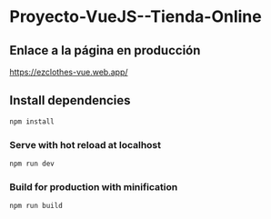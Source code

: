 # Proyecto-VueJS--Tienda-Online

## Enlace a la página en producción
https://ezclothes-vue.web.app/

## Install dependencies

```sh
npm install
```

### Serve with hot reload at localhost

```sh
npm run dev
```

### Build for production with minification

```sh
npm run build
```
